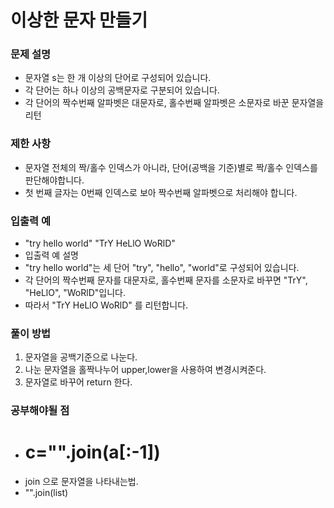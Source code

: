 # 이상한 문자 만들기
### 문제 설명
- 문자열 s는 한 개 이상의 단어로 구성되어 있습니다.
- 각 단어는 하나 이상의 공백문자로 구분되어 있습니다.
- 각 단어의 짝수번째 알파벳은 대문자로, 홀수번째 알파벳은 소문자로 바꾼 문자열을 리턴

### 제한 사항
- 문자열 전체의 짝/홀수 인덱스가 아니라, 단어(공백을 기준)별로 짝/홀수 인덱스를 판단해야합니다.
- 첫 번째 글자는 0번째 인덱스로 보아 짝수번째 알파벳으로 처리해야 합니다.
### 입출력 예
- "try hello world"	"TrY HeLlO WoRlD"
- 입출력 예 설명
- "try hello world"는 세 단어 "try", "hello", "world"로 구성되어 있습니다.
- 각 단어의 짝수번째 문자를 대문자로, 홀수번째 문자를 소문자로 바꾸면 "TrY", "HeLlO", "WoRlD"입니다. 
- 따라서 "TrY HeLlO WoRlD" 를 리턴합니다.

### 풀이 방법
1. 문자열을 공백기준으로 나눈다.
2. 나눈 문자열을 홀짝나누어 upper,lower을 사용하여 변경시켜준다.
3. 문자열로 바꾸어 return 한다.

### 공부해야될 점
- # c="".join(a[:-1])
- join 으로 문자열을 나타내는법.
- "".join(list)
